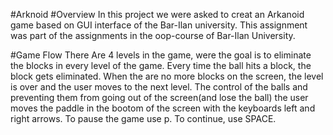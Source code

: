 #Arknoid
#Overview
In this project we were asked to creat an Arkanoid game based on GUI interface of the Bar-Ilan university.
This assignment was part of the assignments in the oop-course of Bar-Ilan University.

#Game Flow
There Are 4 levels in the game, were the goal is to eliminate the blocks in every level of the game.
Every time the ball hits a block, the block gets eliminated. When the are no more blocks on the screen, the level is over and the user moves to the next level.
The control of the balls and preventing them from going out of the screen(and lose the ball) the user moves the paddle in the bootom of the screen with the keyboards left and right arrows.
To pause the game use p. To continue, use SPACE.
